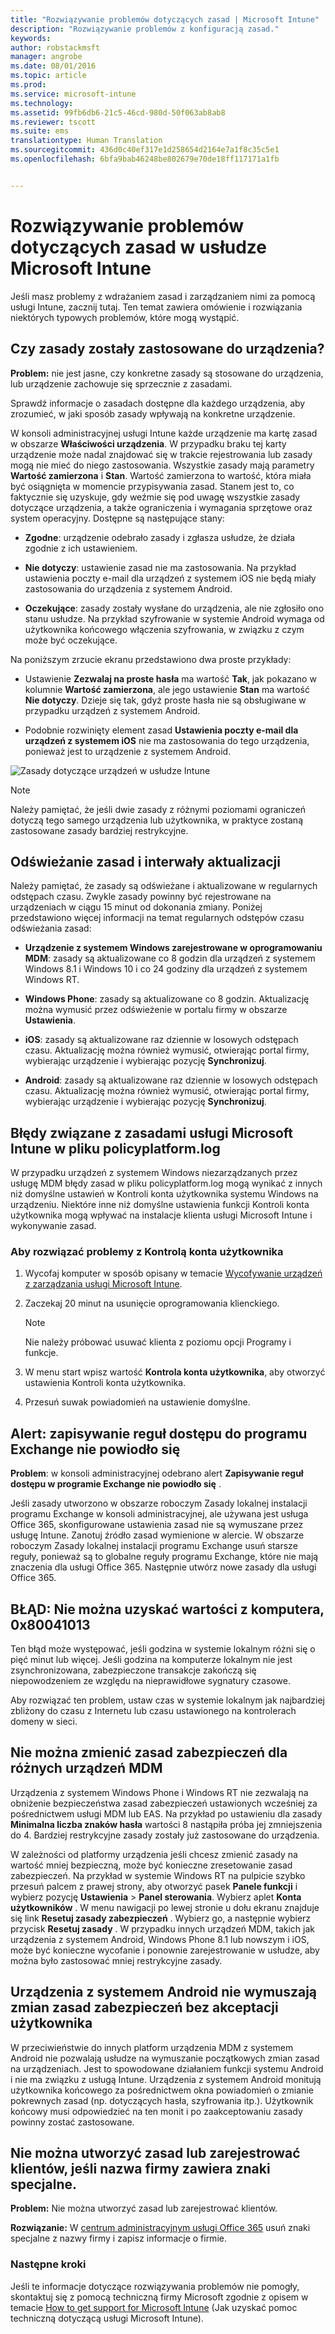 ```yaml
---
title: "Rozwiązywanie problemów dotyczących zasad | Microsoft Intune"
description: "Rozwiązywanie problemów z konfiguracją zasad."
keywords: 
author: robstackmsft
manager: angrobe
ms.date: 08/01/2016
ms.topic: article
ms.prod: 
ms.service: microsoft-intune
ms.technology: 
ms.assetid: 99fb6db6-21c5-46cd-980d-50f063ab8ab8
ms.reviewer: tscott
ms.suite: ems
translationtype: Human Translation
ms.sourcegitcommit: 436d0c40ef317e1d258654d2164e7a1f8c35c5e1
ms.openlocfilehash: 6bfa9bab46248be802679e70de18ff117171a1fb


---
```


# Rozwiązywanie problemów dotyczących zasad w usłudze Microsoft Intune

Jeśli masz problemy z wdrażaniem zasad i zarządzaniem nimi za pomocą usługi Intune, zacznij tutaj. Ten temat zawiera omówienie i rozwiązania niektórych typowych problemów, które mogą wystąpić.

## Czy zasady zostały zastosowane do urządzenia?
**Problem:** nie jest jasne, czy konkretne zasady są stosowane do urządzenia, lub urządzenie zachowuje się sprzecznie z zasadami.

Sprawdź informacje o zasadach dostępne dla każdego urządzenia, aby zrozumieć, w jaki sposób zasady wpływają na konkretne urządzenie.

W konsoli administracyjnej usługi Intune każde urządzenie ma kartę zasad w obszarze **Właściwości urządzenia**. W przypadku braku tej karty urządzenie może nadal znajdować się w trakcie rejestrowania lub zasady mogą nie mieć do niego zastosowania. Wszystkie zasady mają parametry **Wartość zamierzona** i **Stan**. Wartość zamierzona to wartość, która miała być osiągnięta w momencie przypisywania zasad. Stanem jest to, co faktycznie się uzyskuje, gdy weźmie się pod uwagę wszystkie zasady dotyczące urządzenia, a także ograniczenia i wymagania sprzętowe oraz system operacyjny. Dostępne są następujące stany:

-   **Zgodne**: urządzenie odebrało zasady i zgłasza usłudze, że działa zgodnie z ich ustawieniem.

-   **Nie dotyczy**: ustawienie zasad nie ma zastosowania. Na przykład ustawienia poczty e-mail dla urządzeń z systemem iOS nie będą miały zastosowania do urządzenia z systemem Android.

-   **Oczekujące**: zasady zostały wysłane do urządzenia, ale nie zgłosiło ono stanu usłudze. Na przykład szyfrowanie w systemie Android wymaga od użytkownika końcowego włączenia szyfrowania, w związku z czym może być oczekujące.

Na poniższym zrzucie ekranu przedstawiono dwa proste przykłady:

-   Ustawienie **Zezwalaj na proste hasła** ma wartość **Tak**, jak pokazano w kolumnie **Wartość zamierzona**, ale jego ustawienie **Stan** ma wartość **Nie dotyczy**. Dzieje się tak, gdyż proste hasła nie są obsługiwane w przypadku urządzeń z systemem Android.

-   Podobnie rozwinięty element zasad **Ustawienia poczty e-mail dla urządzeń z systemem iOS** nie ma zastosowania do tego urządzenia, ponieważ jest to urządzenie z systemem Android.

![Zasady dotyczące urządzeń w usłudze Intune](../media/Intune-Device-Policy-v.2.jpg)

> [!NOTE]
> Należy pamiętać, że jeśli dwie zasady z różnymi poziomami ograniczeń dotyczą tego samego urządzenia lub użytkownika, w praktyce zostaną zastosowane zasady bardziej restrykcyjne.

## Odświeżanie zasad i interwały aktualizacji
Należy pamiętać, że zasady są odświeżane i aktualizowane w regularnych odstępach czasu. Zwykle zasady powinny być rejestrowane na urządzeniach w ciągu 15 minut od dokonania zmiany. Poniżej przedstawiono więcej informacji na temat regularnych odstępów czasu odświeżania zasad:

-   **Urządzenie z systemem Windows zarejestrowane w oprogramowaniu MDM**: zasady są aktualizowane co 8 godzin dla urządzeń z systemem Windows 8.1 i Windows 10 i co 24 godziny dla urządzeń z systemem Windows RT.

-   **Windows Phone**: zasady są aktualizowane co 8 godzin. Aktualizację można wymusić przez odświeżenie w portalu firmy w obszarze **Ustawienia**.

-   **iOS**: zasady są aktualizowane raz dziennie w losowych odstępach czasu. Aktualizację można również wymusić, otwierając portal firmy, wybierając urządzenie i wybierając pozycję **Synchronizuj**.

-   **Android**: zasady są aktualizowane raz dziennie w losowych odstępach czasu. Aktualizację można również wymusić, otwierając portal firmy, wybierając urządzenie i wybierając pozycję **Synchronizuj**.

## Błędy związane z zasadami usługi Microsoft Intune w pliku policyplatform.log
W przypadku urządzeń z systemem Windows niezarządzanych przez usługę MDM błędy zasad w pliku policyplatform.log mogą wynikać z innych niż domyślne ustawień w Kontroli konta użytkownika systemu Windows na urządzeniu. Niektóre inne niż domyślne ustawienia funkcji Kontroli konta użytkownika mogą wpływać na instalacje klienta usługi Microsoft Intune i wykonywanie zasad.

### Aby rozwiązać problemy z Kontrolą konta użytkownika

1.  Wycofaj komputer w sposób opisany w temacie [Wycofywanie urządzeń z zarządzania usługi Microsoft Intune](/intune/deploy-use/retire-devices-from-microsoft-intune-management).

2.  Zaczekaj 20 minut na usunięcie oprogramowania klienckiego.

    > [!NOTE]
    > Nie należy próbować usuwać klienta z poziomu opcji Programy i funkcje.

3.  W menu start wpisz wartość **Kontrola konta użytkownika**, aby otworzyć ustawienia Kontroli konta użytkownika.

4.  Przesuń suwak powiadomień na ustawienie domyślne.


## Alert: zapisywanie reguł dostępu do programu Exchange nie powiodło się
**Problem**: w konsoli administracyjnej odebrano alert **Zapisywanie reguł dostępu w programie Exchange nie powiodło się**  .

Jeśli zasady utworzono w obszarze roboczym Zasady lokalnej instalacji programu Exchange w konsoli administracyjnej, ale używana jest usługa Office 365, skonfigurowane ustawienia zasad nie są wymuszane przez usługę Intune. Zanotuj źródło zasad wymienione w alercie.  W obszarze roboczym Zasady lokalnej instalacji programu Exchange usuń starsze reguły, ponieważ są to globalne reguły programu Exchange, które nie mają znaczenia dla usługi Office 365. Następnie utwórz nowe zasady dla usługi Office 365.

## BŁĄD: Nie można uzyskać wartości z komputera, 0x80041013
Ten błąd może występować, jeśli godzina w systemie lokalnym różni się o pięć minut lub więcej. Jeśli godzina na komputerze lokalnym nie jest zsynchronizowana, zabezpieczone transakcje zakończą się niepowodzeniem ze względu na nieprawidłowe sygnatury czasowe.

Aby rozwiązać ten problem, ustaw czas w systemie lokalnym jak najbardziej zbliżony do czasu z Internetu lub czasu ustawionego na kontrolerach domeny w sieci.

## Nie można zmienić zasad zabezpieczeń dla różnych urządzeń MDM
Urządzenia z systemem Windows Phone i Windows RT nie zezwalają na obniżenie bezpieczeństwa zasad zabezpieczeń ustawionych wcześniej za pośrednictwem usługi MDM lub EAS. Na przykład po ustawieniu dla zasady **Minimalna liczba znaków hasła** wartości 8 nastąpiła próba jej zmniejszenia do 4. Bardziej restrykcyjne zasady zostały już zastosowane do urządzenia.

W zależności od platformy urządzenia jeśli chcesz zmienić zasady na wartość mniej bezpieczną, może być konieczne zresetowanie zasad zabezpieczeń.
Na przykład w systemie Windows RT na pulpicie szybko przesuń palcem z prawej strony, aby otworzyć pasek **Panele funkcji** i wybierz pozycję **Ustawienia** &gt; **Panel sterowania**.  Wybierz aplet **Konta użytkowników** .
W menu nawigacji po lewej stronie u dołu ekranu znajduje się link **Resetuj zasady zabezpieczeń** . Wybierz go, a następnie wybierz przycisk **Resetuj zasady** .
W przypadku innych urządzeń MDM, takich jak urządzenia z systemem Android, Windows Phone 8.1 lub nowszym i iOS, może być konieczne wycofanie i ponownie zarejestrowanie w usłudze, aby można było zastosować mniej restrykcyjne zasady.

## Urządzenia z systemem Android nie wymuszają zmian zasad zabezpieczeń bez akceptacji użytkownika
W przeciwieństwie do innych platform urządzenia MDM z systemem Android nie pozwalają usłudze na wymuszanie początkowych zmian zasad na urządzeniach. Jest to spowodowane działaniem funkcji systemu Android i nie ma związku z usługą Intune. Urządzenia z systemem Android monitują użytkownika końcowego za pośrednictwem okna powiadomień o zmianie pokrewnych zasad (np. dotyczących hasła, szyfrowania itp.).  Użytkownik końcowy musi odpowiedzieć na ten monit i po zaakceptowaniu zasady powinny zostać zastosowane.

## Nie można utworzyć zasad lub zarejestrować klientów, jeśli nazwa firmy zawiera znaki specjalne.
**Problem:** Nie można utworzyć zasad lub zarejestrować klientów.

**Rozwiązanie:** W [centrum administracyjnym usługi Office 365](https://portal.office.com/) usuń znaki specjalne z nazwy firmy i zapisz informacje o firmie.

### Następne kroki
Jeśli te informacje dotyczące rozwiązywania problemów nie pomogły, skontaktuj się z pomocą techniczną firmy Microsoft zgodnie z opisem w temacie [How to get support for Microsoft Intune](how-to-get-support-for-microsoft-intune.md) (Jak uzyskać pomoc techniczną dotyczącą usługi Microsoft Intune).



<!--HONumber=Aug16_HO2-->


